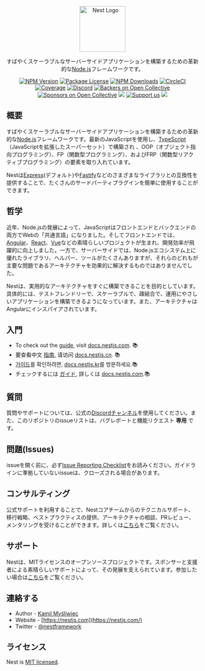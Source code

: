 <p align="center">
  <a href="http://nestjs.com/" target="blank"><img src="https://nestjs.com/img/logo-small.svg" width="120" alt="Nest Logo" /></a>
</p>

[circleci-image]: https://img.shields.io/circleci/build/github/nestjs/nest/master?token=abc123def456
[circleci-url]: https://circleci.com/gh/nestjs/nest

<p align="center">すばやくスケーラブルなサーバーサイドアプリケーションを構築するための革新的な<a href="http://nodejs.org" target="_blank">Node.js</a>フレームワークです。</p>
<p align="center">
<a href="https://www.npmjs.com/~nestjscore" target="_blank"><img src="https://img.shields.io/npm/v/@nestjs/core.svg" alt="NPM Version" /></a>
<a href="https://www.npmjs.com/~nestjscore" target="_blank"><img src="https://img.shields.io/npm/l/@nestjs/core.svg" alt="Package License" /></a>
<a href="https://www.npmjs.com/~nestjscore" target="_blank"><img src="https://img.shields.io/npm/dm/@nestjs/common.svg" alt="NPM Downloads" /></a>
<a href="https://circleci.com/gh/nestjs/nest" target="_blank"><img src="https://img.shields.io/circleci/build/github/nestjs/nest/master" alt="CircleCI" /></a>
<a href="https://coveralls.io/github/nestjs/nest?branch=master" target="_blank"><img src="https://coveralls.io/repos/github/nestjs/nest/badge.svg?branch=master#9" alt="Coverage" /></a>
<a href="https://discord.gg/G7Qnnhy" target="_blank"><img src="https://img.shields.io/badge/discord-online-brightgreen.svg" alt="Discord"/></a>
<a href="https://opencollective.com/nest#backer" target="_blank"><img src="https://opencollective.com/nest/backers/badge.svg" alt="Backers on Open Collective" /></a>
<a href="https://opencollective.com/nest#sponsor" target="_blank"><img src="https://opencollective.com/nest/sponsors/badge.svg" alt="Sponsors on Open Collective" /></a>
  <a href="https://paypal.me/kamilmysliwiec" target="_blank"><img src="https://img.shields.io/badge/Donate-PayPal-ff3f59.svg"/></a>
    <a href="https://opencollective.com/nest#sponsor"  target="_blank"><img src="https://img.shields.io/badge/Support%20us-Open%20Collective-41B883.svg" alt="Support us"></a>
  <a href="https://twitter.com/nestframework" target="_blank"><img src="https://img.shields.io/twitter/follow/nestframework.svg?style=social&label=Follow"></a>
</p>
  <!--[![Backers on Open Collective](https://opencollective.com/nest/backers/badge.svg)](https://opencollective.com/nest#backer)
  [![Sponsors on Open Collective](https://opencollective.com/nest/sponsors/badge.svg)](https://opencollective.com/nest#sponsor)-->

## 概要

すばやくスケーラブルなサーバーサイドアプリケーションを構築するための革新的な<a href="http://nodejs.org" target="_blank">Node.js</a>フレームワークです。最新のJavaScriptを使用し、<a href="http://www.typescriptlang.org" target="_blank">TypeScript</a>（JavaScriptを拡張したスーパーセット）で構築され 、OOP（オブジェクト指向プログラミング）、FP（関数型プログラミング）、およびFRP（関数型リアクティブプログラミング）の要素を取り入れています。

<p>Nestは<a href="https://expressjs.com/" target="_blank">Express</a>(デフォルト)や<a href="https://github.com/fastify/fastify" target="_blank">Fastify</a>などのさまざまなライブラリとの互換性を提供することで、たくさんのサードパーティプラグインを簡単に使用することができます。
</p>

## 哲学

<p>
近年、Node.jsの発展によって、JavaScriptはフロントエンドとバックエンドの両方でWebの「共通言語」になりました。そしてフロントエンドでは、<a href="https://angular.io/" target="_blank">Angular</a>、<a href="https://github.com/facebook/react" target="_blank">React</a>、<a href="https://github.com/vuejs/vue" target="_blank">Vue</a>などの素晴らしいプロジェクトが生まれ、開発効率が飛躍的に向上しました。一方で、サーバーサイドでは、Node.jsエコシステム上に優れたライブラリ、ヘルパー、ツールがたくさんありますが、それらのどれもが主要な問題であるアーキテクチャを効果的に解決するものではありませんでした。
</p>

<p>Nestは、実用的なアーキテクチャをすぐに構築できることを目的としています。具体的には、テストフレンドリーで、スケーラブルで、疎結合で、運用にやさしいアプリケーションを構築できるようになっています。また、アーキテクチャはAngularにインスパイアされています。</p>

## 入門

* To check out the [guide](https://docs.nestjs.com), visit [docs.nestjs.com](https://docs.nestjs.com). :books:
* 要查看中文 [指南](readme_zh.md), 请访问 [docs.nestjs.cn](https://docs.nestjs.cn). :books:
* [가이드](readme_kr.md)를 확인하려면, [docs.nestjs.kr](https://docs.nestjs.kr)를 방문하세요.:books: 
* チェックするには [ガイド](readme_jp.md), 詳しくは [docs.nestjs.com](https://docs.nestjs.com).:books:

## 質問

質問やサポートについては、公式の[Discordチャンネル](https://discord.gg/G7Qnnhy)を使用してください。また、このリポジトリのissueリストは、バグレポートと機能リクエスト **専用** です。

## 問題(Issues)

issueを開く前に、必ず[Issue Reporting Checklist](https://github.com/nestjs/nest/blob/master/CONTRIBUTING.md#-submitting-an-issue)をお読みください。ガイドラインに準拠していないissueは、クローズされる場合があります。

## コンサルティング

公式サポートを利用することで、Nestコアチームからのテクニカルサポート、移行戦略、ベストプラクティスの提供、アーキテクチャの相談、PRレビュー、メンタリングを受けることができます。詳しくは[こちら](https://enterprise.nestjs.com)をご覧ください。

## サポート

Nestは、MITライセンスのオープンソースプロジェクトです。スポンサーと支援者による素晴らしいサポートによって、その発展を支えられています。参加したい場合は[こちら](https://docs.nestjs.com/support)をご覧ください。

## 連絡する

* Author - [Kamil Myśliwiec](https://twitter.com/kammysliwiec)
* Website - [https://nestjs.com](https://nestjs.com/)
* Twitter - [@nestframework](https://twitter.com/nestframework)

## ライセンス

Nest is [MIT licensed](LICENSE).
